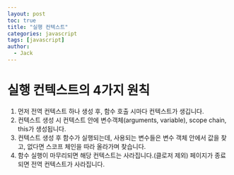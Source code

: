 ```yaml
---
layout: post
toc: true
title: "실행 컨텍스트"
categories: javascript
tags: [javascript]
author:
  - Jack
---
```




# 실행 컨텍스트의 4가지 원칙
1. 먼저 전역 컨텍스트 하나 생성 후, 함수 호출 시마다 컨텍스트가 생깁니다.
2. 컨텍스트 생성 시 컨텍스트 안에 변수객체(arguments, variable), scope chain, this가 생성됩니다.
3. 컨텍스트 생성 후 함수가 실행되는데, 사용되는 변수들은 변수 객체 안에서 값을 찾고, 없다면 스코프 체인을 따라 올라가며 찾습니다.
4. 함수 실행이 마무리되면 해당 컨텍스트는 사라집니다.(클로저 제외) 페이지가 종료되면 전역 컨텍스트가 사라집니다.

